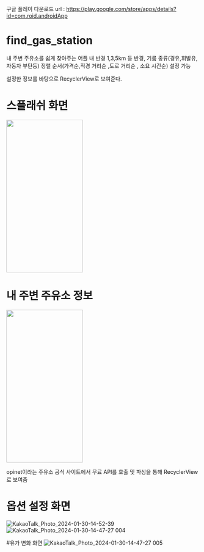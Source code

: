구글 플레이 다운로드 url : https://play.google.com/store/apps/details?id=com.roid.androidApp


# find_gas_station
내 주변 주유소를 쉽게 찾아주는 어플
내 반경 1,3,5km 등 반경, 
기름 종류(경유,휘발유,자동차 부탄등) 
정렬 순서(가격순,직경 거리순 ,도로 거리순 , 소요 시간순) 설정 가능

설정한 정보를 바탕으로 RecyclerView로 보여준다.




# 스플래쉬 화면
<img src="https://user-images.githubusercontent.com/50404123/157656737-53b150dc-d932-473c-9466-0f1d727a4959.PNG" width="200" height="400"/>



# 내 주변 주유소 정보
<img src="https://github.com/leeugun123/find_gas_station/assets/50404123/36ad0540-3633-4450-9920-7a8d695721b3.jpeg" width="200" height="400"/>



opinet이라는 주유소 공식 사이트에서 무료 API를 호출 및 파싱을 통해 RecyclerView로 보여줌


# 옵션 설정 화면
![KakaoTalk_Photo_2024-01-30-14-52-39](https://github.com/leeugun123/find_gas_station/assets/50404123/32222d90-c60f-4e77-9db0-2c3a22e406bc)
![KakaoTalk_Photo_2024-01-30-14-47-27 004](https://github.com/leeugun123/find_gas_station/assets/50404123/a9f11e54-8ea3-4d53-944c-70a2f5be8c0b)


#유가 변화 화면
![KakaoTalk_Photo_2024-01-30-14-47-27 005](https://github.com/leeugun123/find_gas_station/assets/50404123/4b127ae0-fb82-4d08-981e-cf44847320c5)




